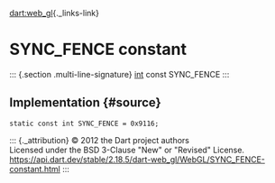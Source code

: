 [dart:web\_gl](../../dart-web_gl/dart-web_gl-library){._links-link}

SYNC\_FENCE constant
====================

::: {.section .multi-line-signature}
[int](../../dart-core/int-class) const SYNC\_FENCE
:::

Implementation {#source}
--------------

``` {.language-dart data-language="dart"}
static const int SYNC_FENCE = 0x9116;
```

::: {._attribution}
© 2012 the Dart project authors\
Licensed under the BSD 3-Clause \"New\" or \"Revised\" License.\
<https://api.dart.dev/stable/2.18.5/dart-web_gl/WebGL/SYNC_FENCE-constant.html>
:::

